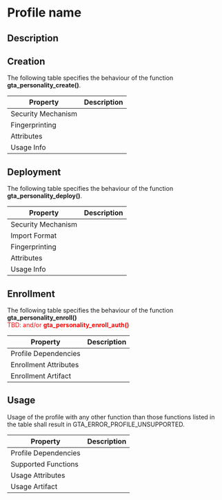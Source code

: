 # Profile name

## Description

## Creation
The following table specifies the behaviour of the function **gta_personality_create()**.

| **Property** | **Description** |
| ------------ | ----------------|
| Security Mechanism |  |
| Fingerprinting |  |
| Attributes |  |
| Usage Info |  |

## Deployment
The following table specifies the behaviour of the function **gta_personality_deploy()**.

| **Property** | **Description** |
| ------------ | ----------------|
| Security Mechanism |  |
| Import Format |  |
| Fingerprinting |  |
| Attributes |  |
| Usage Info |  |

## Enrollment
The following table specifies the behaviour of the function **gta_personality_enroll()** <br> <span style="color:red">TBD: and/or **gta_personality_enroll_auth()** </span>

| **Property** | **Description** |
| ------------ | ----------------|
| Profile Dependencies |  |
| Enrollment Attributes |  |
| Enrollment Artifact |  |

## Usage
Usage of the profile with any other function than those functions listed in the table shall result in GTA_ERROR_PROFILE_UNSUPPORTED.

| **Property** | **Description** |
| ------------ | ----------------|
| Profile Dependencies |  |
| Supported Functions |  |
| Usage Attributes |  |
| Usage Artifact |  |
